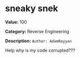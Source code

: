 # sneaky snek

**Value:** 100

**Category:** Reverse Engineering

**Description:**
`Author: AdamRayyan`

Help why is my code corrupted???

